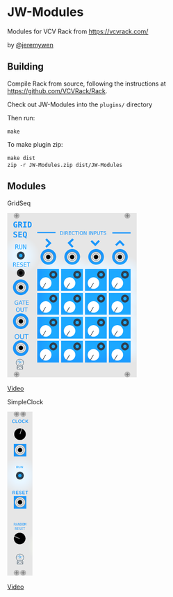 # JW-Modules

Modules for VCV Rack from https://vcvrack.com/ 

by [@jeremywen](https://twitter.com/jeremywen)

## Building

Compile Rack from source, following the instructions at https://github.com/VCVRack/Rack.

Check out JW-Modules into the `plugins/` directory

Then run:

	make

To make plugin zip:

	make dist
	zip -r JW-Modules.zip dist/JW-Modules

## Modules

GridSeq

![GridSeq](./doc/GridSeq-img2.png)

[Video](https://www.youtube.com/watch?v=Bnxzqi5jwcU)


SimpleClock

![SimpleClock](./doc/SimpleClock-img5.png)

[Video](https://www.youtube.com/watch?v=DCustAy7xVc)



